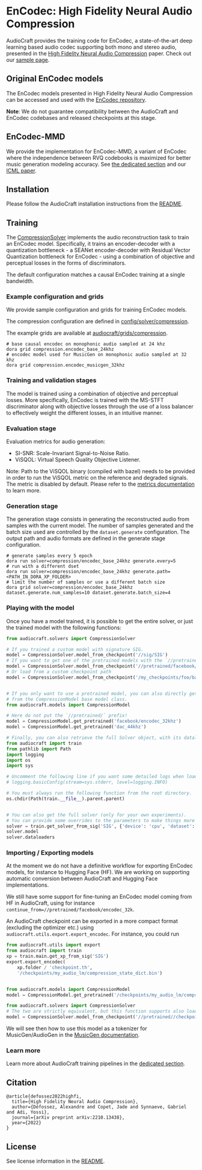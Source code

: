 # EnCodec: High Fidelity Neural Audio Compression

AudioCraft provides the training code for EnCodec, a state-of-the-art deep learning
based audio codec supporting both mono and stereo audio, presented in the
[High Fidelity Neural Audio Compression][arxiv] paper.
Check out our [sample page][encodec_samples].

## Original EnCodec models

The EnCodec models presented in High Fidelity Neural Audio Compression can be accessed
and used with the [EnCodec repository](https://github.com/facebookresearch/encodec).

**Note**: We do not guarantee compatibility between the AudioCraft and EnCodec codebases
and released checkpoints at this stage.

## EnCodec-MMD

We provide the implementation for EnCodec-MMD, a variant of EnCodec where the independence
between RVQ codebooks is maximized for better music generation modeling accuracy.
See [the dedicated section](../MMD.md) and our [ICML paper][ICML_arxiv].

## Installation

Please follow the AudioCraft installation instructions from the [README](../README.md).


## Training

The [CompressionSolver](../audiocraft/solvers/compression.py) implements the audio reconstruction
task to train an EnCodec model. Specifically, it trains an encoder-decoder with a quantization
bottleneck - a SEANet encoder-decoder with Residual Vector Quantization bottleneck for EnCodec -
using a combination of objective and perceptual losses in the forms of discriminators.

The default configuration matches a causal EnCodec training at a single bandwidth.

### Example configuration and grids

We provide sample configuration and grids for training EnCodec models.

The compression configuration are defined in
[config/solver/compression](../config/solver/compression).

The example grids are available at
[audiocraft/grids/compression](../audiocraft/grids/compression).

```shell
# base causal encodec on monophonic audio sampled at 24 khz
dora grid compression.encodec_base_24khz
# encodec model used for MusicGen on monophonic audio sampled at 32 khz
dora grid compression.encodec_musicgen_32khz
```

### Training and validation stages

The model is trained using a combination of objective and perceptual losses.
More specifically, EnCodec is trained with the MS-STFT discriminator along with
objective losses through the use of a loss balancer to effectively weight
the different losses, in an intuitive manner.

### Evaluation stage

Evaluation metrics for audio generation:
* SI-SNR: Scale-Invariant Signal-to-Noise Ratio.
* ViSQOL: Virtual Speech Quality Objective Listener.

Note: Path to the ViSQOL binary (compiled with bazel) needs to be provided in
order to run the ViSQOL metric on the reference and degraded signals.
The metric is disabled by default.
Please refer to the [metrics documentation](../METRICS.md) to learn more.

### Generation stage

The generation stage consists in generating the reconstructed audio from samples
with the current model. The number of samples generated and the batch size used are
controlled by the `dataset.generate` configuration. The output path and audio formats
are defined in the generate stage configuration.

```shell
# generate samples every 5 epoch
dora run solver=compression/encodec_base_24khz generate.every=5
# run with a different dset
dora run solver=compression/encodec_base_24khz generate.path=<PATH_IN_DORA_XP_FOLDER>
# limit the number of samples or use a different batch size
dora grid solver=compression/encodec_base_24khz dataset.generate.num_samples=10 dataset.generate.batch_size=4
```

### Playing with the model

Once you have a model trained, it is possible to get the entire solver, or just
the trained model with the following functions:

```python
from audiocraft.solvers import CompressionSolver

# If you trained a custom model with signature SIG.
model = CompressionSolver.model_from_checkpoint('//sig/SIG')
# If you want to get one of the pretrained models with the `//pretrained/` prefix.
model = CompressionSolver.model_from_checkpoint('//pretrained/facebook/encodec_32khz')
# Or load from a custom checkpoint path
model = CompressionSolver.model_from_checkpoint('/my_checkpoints/foo/bar/checkpoint.th')


# If you only want to use a pretrained model, you can also directly get it
# from the CompressionModel base model class.
from audiocraft.models import CompressionModel

# Here do not put the `//pretrained/` prefix!
model = CompressionModel.get_pretrained('facebook/encodec_32khz')
model = CompressionModel.get_pretrained('dac_44khz')

# Finally, you can also retrieve the full Solver object, with its dataloader etc.
from audiocraft import train
from pathlib import Path
import logging
import os
import sys

# Uncomment the following line if you want some detailed logs when loading a Solver.
# logging.basicConfig(stream=sys.stderr, level=logging.INFO)

# You must always run the following function from the root directory.
os.chdir(Path(train.__file__).parent.parent)


# You can also get the full solver (only for your own experiments).
# You can provide some overrides to the parameters to make things more convenient.
solver = train.get_solver_from_sig('SIG', {'device': 'cpu', 'dataset': {'batch_size': 8}})
solver.model
solver.dataloaders
```

### Importing / Exporting models

At the moment we do not have a definitive workflow for exporting EnCodec models, for
instance to Hugging Face (HF). We are working on supporting automatic conversion between
AudioCraft and Hugging Face implementations.

We still have some support for fine-tuning an EnCodec model coming from HF in AudioCraft,
using for instance `continue_from=//pretrained/facebook/encodec_32k`.

An AudioCraft checkpoint can be exported in a more compact format (excluding the optimizer etc.)
using `audiocraft.utils.export.export_encodec`. For instance, you could run

```python
from audiocraft.utils import export
from audiocraft import train
xp = train.main.get_xp_from_sig('SIG')
export.export_encodec(
    xp.folder / 'checkpoint.th',
    '/checkpoints/my_audio_lm/compression_state_dict.bin')


from audiocraft.models import CompressionModel
model = CompressionModel.get_pretrained('/checkpoints/my_audio_lm/compression_state_dict.bin')

from audiocraft.solvers import CompressionSolver
# The two are strictly equivalent, but this function supports also loading from non-already exported models.
model = CompressionSolver.model_from_checkpoint('//pretrained//checkpoints/my_audio_lm/compression_state_dict.bin')
```

We will see then how to use this model as a tokenizer for MusicGen/AudioGen in the
[MusicGen documentation](./MUSICGEN.md).

### Learn more

Learn more about AudioCraft training pipelines in the [dedicated section](./TRAINING.md).


## Citation
```
@article{defossez2022highfi,
  title={High Fidelity Neural Audio Compression},
  author={Défossez, Alexandre and Copet, Jade and Synnaeve, Gabriel and Adi, Yossi},
  journal={arXiv preprint arXiv:2210.13438},
  year={2022}
}
```


## License

See license information in the [README](../README.md).

[arxiv]: https://arxiv.org/abs/2210.13438
[encodec_samples]: https://ai.honu.io/papers/encodec/samples.html
[ICML_arxiv]: https://arxiv.org/abs/xxxx.xxxxx
